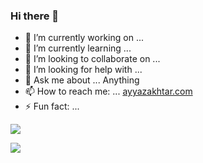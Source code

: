 ### Hi there 👋

- 🔭 I’m currently working on ...
- 🌱 I’m currently learning ...
- 👯 I’m looking to collaborate on ...
- 🤔 I’m looking for help with ...
- 💬 Ask me about ... Anything
- 📫 How to reach me: ... [ayyazakhtar.com](https://ayyazakhtar.com)
- ⚡ Fun fact: ...

![](https://img.shields.io/badge/Code-node.js-informational?style=flat&logo=node.js&logoColor=white&color=2bbc8a)

<img align="center" src="https://github-readme-stats.vercel.app/api?username=aakhtar3&theme=dracula"/>
